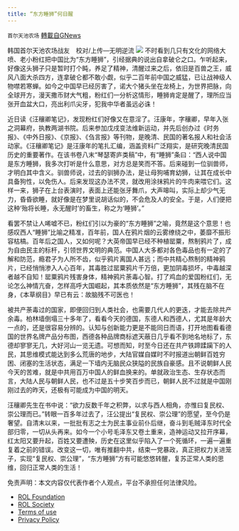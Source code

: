 ```yaml
---
title: “东方睡狮”何日醒
---
```

`首尔天池农场` [轉載自GNews](https://gnews.org/zh-hans/1666100/)

韩国首尔天池农场战友　校对/上传—无明逆流
![](https://assets.gnews.org/wp-content/uploads/2021/11/imadge0.jpg)
不时看到几只有文化的网络大喷、老小粉红把中国比为“东方睡狮”，引经据典的说出自拿破仑之口。乍听起来，好像这头狮子只是暂时打个盹，养足了精神，清醒过来之后，依旧是百兽之王，威风八面大杀四方，连拿破仑都不敢小觑，似乎二百年前中国之威猛，已让战神级人物噤若寒蝉。如今之中国早已经厉害了，诺大个猪头坐在龙椅上，为世界把脉，向全球开方，漫天撒币财大气粗，粉红们一分析这情形，睡狮肯定是醒了，理所应当张开血盆大口，亮出利爪尖牙，犯我中华者虽远必诛！

近日读《汪穰卿笔记》，发现粉红们好像又在意淫了。汪康年，字穰卿，早年入张之洞幕府，执教两湖书院。后来参加戊戌变法维新运动，并先后创办过《时务报》、《中外日报》、《京报》、《刍言报》等刊物，是晚清、民国的著名报人和社会活动家。《汪穰卿笔记》是汪康年的笔扎汇编，涵盖资料广泛翔实，是研究晚清民国历史的重要著作。在该书卷八末“琴瑟寄庐类稿”中，有“睡狮”条曰：“西人说中国是东方睡狮，我多次打听是什么意思，对方总是笑而不答。后来碰到一位驯兽师，才明白其中含义。驯兽师说，过去的驯狮办法，是让母狗哺育幼狮，让其在成长中具备狗性，以免伤人。后来发现这办法不灵，就改用涂抹鸦片的牛肉来喂它们。这样一来，狮子在上台表演时，表面上还能张牙舞爪，大声嗥叫，实际上却少气无力，昏昏欲睡，就好像是在梦里说胡话似的，不会危及人的安全。于是，人们便把这种‘殆将长睡，永无醒时’的畜生，称之为‘睡狮’。”

看罢不禁让人唏嘘不已，粉红们引以为豪的“东方睡狮”之喻，竟然是这个意思！也感叹西人“睡狮”比喻之精准，百年前，国人在鸦片烟的云雾缭绕之中，萎靡不振形容枯槁。百年后之国人，又如何呢？大英帝国早已经不种植罂粟，熬制鸦片了，成为自由民主的标杆，引领世界文明的典范。中国人大多都对各色毒品也有一定的了解和防范，瘾君子为人所不齿，似乎鸦片离国人甚远；而中共精心熬制的精神鸦片，已经悄悄渗入人心百年，其毒胜过罂粟鸦片千万倍，更加阴毒损坏，中毒越深者越不自知！罂粟鸦片残害身体，精神鸦片荼毒心智。打了鸡血的爱国粉红们，无论怎么神情亢奋，怎样高呼大国崛起，其本质依然是“东方睡狮”，其残在脑不在身，《本草纲目》早已有云：故脑残不可医也！

被共产荼毒过的国家，即便回归到人类社会，也需要几代人的更迭，才能去除共产余毒。柏林墙倒塌三十多年了，看看今天的德国，东德人和西德人，尤其是年龄大一点的，还是很容易分辨的。认知与创新能力更是不能同日而语，打开地图看看德国的世界名牌产品分布图，西德各种品牌商标遮天蔽日几乎看不到地名地标了，东德却寥寥无几，大好河山一览无遗。可想而知，时至今日还在共产铁蹄蹂躏下的人民，其思维模式能达到多么荒唐的地步，大陆官媒自媒时不时报道出朝鲜百姓穷困、闭塞的生活状态，满足一下墙内无脑民众狭隘的民族自豪感。且不说朝鲜人民今天的苦难，就是中共用百万中国人的鲜血换来的。单就政治生态、生存状态而言，大陆人民与朝鲜人民，也不过是五十步笑百步而已，朝鲜人民不过就是中国刚刚过去的昨天，还极有可能成为中国的明天。

汪穰卿先生在书中说：“欲力反数千年之积弊，以求与西人相角，亦惟曰复民权、崇公理而已。”转眼一百多年过去了，汪公提出“复民权、崇公理”的愿望，至今仍是奢望。自清末以来，一批批有志之士为民主事业前仆后继，奋斗到毛贼泽东时代全部归零，一切从头再来。如今一个小号毛泽东又卷土重来，造神运动又拉开序幕，红太阳又要升起，百姓又要遭殃，历史在这里似乎陷入了一个死循环，一遍一遍重复着之前的错误。改变这一切，唯有推翻中共，结束一党暴政，真正把权力关进笼子，实现“复民权、崇公理”，“东方睡狮”方有可能悠悠转醒，复苏正常人类的思维，回归正常人类的生活！

 

免责声明：本文内容仅代表作者个人观点，平台不承担任何法律风险。

- [ROL Foundation](https://rolfoundation.org/)
- [ROL Society](https://rolsociety.org/)
- [Terms of use](https://gnews.org/terms-of-use-3/)
- [Privacy Policy](https://gnews.org/privacy-policy/)
